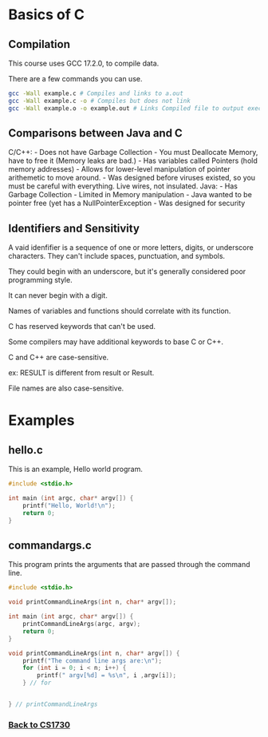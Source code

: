# Basics of C

## Compilation
This course uses GCC 17.2.0, to compile data.

There are a few commands you can use.
```bash
gcc -Wall example.c # Compiles and links to a.out
gcc -Wall example.c -o # Compiles but does not link
gcc -Wall example.o -o example.out # Links Compiled file to output executable.
```

## Comparisons between Java and C


C/C++:
    - Does not have Garbage Collection
    - You must Deallocate Memory, have to free it (Memory leaks are bad.)
    - Has variables called Pointers (hold memory addresses)
      - Allows for lower-level manipulation of pointer arithemetic to move around.
    - Was designed before viruses existed, so you must be careful with everything. Live wires, not insulated.
Java:
    - Has Garbage Collection
    - Limited in Memory manipulation
    - Java wanted to be pointer free (yet has a NullPointerException
    - Was designed for security


## Identifiers and Sensitivity
A vaid idenfifier is a sequence of one or more letters, digits, or underscore characters. They can't include spaces, punctuation, and symbols.

They could begin with an underscore, but it's generally considered poor programming style.

It can never  begin with a digit.

Names of variables and functions should correlate with its function.

C has reserved keywords that can't be used.

Some compilers may have additional keywords to base C or C++.

C and C++ are case-sensitive.

ex: RESULT is different from result or Result.

File names are also case-sensitive.

# Examples
## hello.c
This is an example, Hello world program.
```c
#include <stdio.h>

int main (int argc, char* argv[]) {
	printf("Hello, World!\n");
	return 0;
}

```

## commandargs.c
This program prints the arguments that are passed through the command line.
```c
#include <stdio.h>

void printCommandLineArgs(int n, char* argv[]);

int main (int argc, char* argv[]) {
	printCommandLineArgs(argc, argv);
	return 0;
}

void printCommandLineArgs(int n, char* argv[]) {
	printf("The command line args are:\n");
	for (int i = 0; i < n; i++) {
		printf(" argv[%d] = %s\n", i ,argv[i]);
	} // for


} // printCommandLineArgs

```
### [Back to CS1730](https://coryborek.github.io/classes/cs1730/)